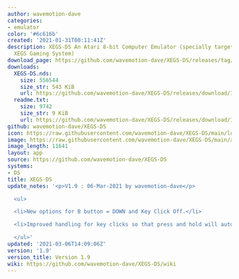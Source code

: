 ```yaml
---
author: wavemotion-dave
categories:
- emulator
color: '#6c616b'
created: '2021-01-31T00:11:41Z'
description: XEGS-DS An Atari 8-bit Computer Emulator (specially targeted for the
  XEGS Gaming System)
download_page: https://github.com/wavemotion-dave/XEGS-DS/releases/tag/1.9
downloads:
  XEGS-DS.nds:
    size: 556544
    size_str: 543 KiB
    url: https://github.com/wavemotion-dave/XEGS-DS/releases/download/1.9/XEGS-DS.nds
  readme.txt:
    size: 9742
    size_str: 9 KiB
    url: https://github.com/wavemotion-dave/XEGS-DS/releases/download/1.9/readme.txt
github: wavemotion-dave/XEGS-DS
icon: https://raw.githubusercontent.com/wavemotion-dave/XEGS-DS/main/logo.bmp
image: https://raw.githubusercontent.com/wavemotion-dave/XEGS-DS/main/arm9/gfx/bgTop.png
image_length: 11641
layout: app
source: https://github.com/wavemotion-dave/XEGS-DS
systems:
- DS
title: XEGS-DS
update_notes: '<p>V1.9 : 06-Mar-2021 by wavemotion-dave</p>

  <ul>

  <li>New options for B button = DOWN and Key Click Off.</li>

  <li>Improved handling for key clicks so that press and hold will auto-repeat.</li>

  </ul>'
updated: '2021-03-06T14:09:06Z'
version: '1.9'
version_title: Version 1.9
wiki: https://github.com/wavemotion-dave/XEGS-DS/wiki
---
```

